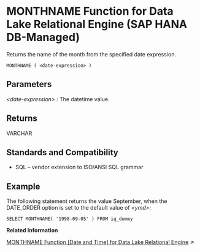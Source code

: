 <!-- loio2a2b0c17b30f48c296c26c8fb26c7ace -->

# MONTHNAME Function for Data Lake Relational Engine \(SAP HANA DB-Managed\)

Returns the name of the month from the specified date expression.



```
MONTHNAME ( <date-expression> )
```



<a name="loio2a2b0c17b30f48c296c26c8fb26c7ace__section_nbr_w2n_vrb"/>

## Parameters

 *<date-expression\>*
 :   The datetime value.

 

<a name="loio2a2b0c17b30f48c296c26c8fb26c7ace__section_tk4_x2n_vrb"/>

## Returns

VARCHAR



<a name="loio2a2b0c17b30f48c296c26c8fb26c7ace__section_ary_x2n_vrb"/>

## Standards and Compatibility

-   SQL – vendor extension to ISO/ANSI SQL grammar



<a name="loio2a2b0c17b30f48c296c26c8fb26c7ace__section_gyn_y2n_vrb"/>

## Example

The following statement returns the value September, when the DATE\_ORDER option is set to the default value of *<ymd\>*:

```
SELECT MONTHNAME( '1998-09-05' ) FROM iq_dummy
```

**Related Information**  


[MONTHNAME Function [Date and Time] for Data Lake Relational Engine](https://help.sap.com/viewer/19b3964099384f178ad08f2d348232a9/2023_1_QRC/en-US/a566193184f2101587e8896021cbc6c7.html "Returns the name of the month from the specified date expression.") :arrow_upper_right:

